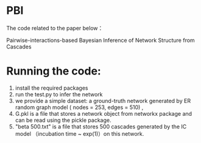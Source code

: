 # PBI
The code related to the paper below：

Pairwise-interactions-based Bayesian Inference of Network Structure from Cascades

# Running the code:
1.  install the required packages
2.  run the test.py to infer the network
3.  we provide a simple dataset: a ground-truth network generated by ER random graph model ( nodes = 253, edges = 510) , 
4.  G.pkl is a file that stores a network object from networkx package and can be read using the pickle package.
5.  "beta 500.txt" is a file that stores 500 cascades generated by the IC model （incubation time ~ exp(1)）on this network.
